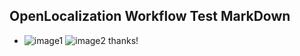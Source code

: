 ## OpenLocalization Workflow Test MarkDown
* ![image1](.\b45532be-d81c-49bb-9ef2-4410cde3ab33.png)   ![image2](.\031387f2-1341-4ed4-a3f3-3a3be79e47c3.png) 
thanks!